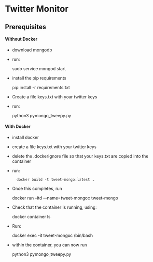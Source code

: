 # Twitter Monitor

## Prerequisites

#### Without Docker

* download mongodb

* run:

   	sudo service mongod start

* install the pip requirements

   	pip install -r requirements.txt

* Create a file keys.txt with your twitter keys

* run:

   	python3 pymongo_tweepy.py


#### With Docker

* install docker

* create a file keys.txt with your twitter keys

* delete the .dockerignore file so that your keys.txt are copied into the container

* run:

    	docker build -t tweet-mongo:latest .

* Once this completes, run

  	docker run -itd --name=tweet-mongoc tweet-mongo

* Check that the container is running, using:

  	docker container ls

* Run:

  	docker exec -it tweet-mongoc /bin/bash

* within the container, you can now run

 	 python3 pymongo_tweepy.py
